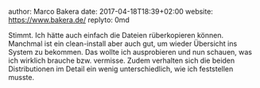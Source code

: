 author: Marco Bakera
date: 2017-04-18T18:39+02:00
website: https://www.bakera.de/
replyto: 0md

Stimmt. Ich hätte auch einfach die Dateien rüberkopieren können. Manchmal ist
ein clean-install aber auch gut, um wieder Übersicht ins System zu bekommen.
Das wollte ich ausprobieren und nun schauen, was ich wirklich brauche bzw.
vermisse. Zudem verhalten sich die beiden Distributionen im Detail ein wenig
unterschiedlich, wie ich feststellen musste.

